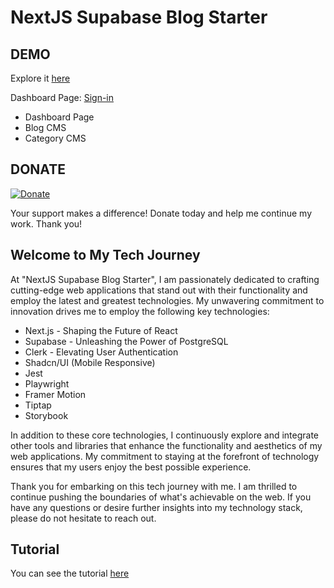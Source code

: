 # NextJS Supabase Blog Starter

## DEMO
Explore it [here](https://nextjs-supabase-blog-gules.vercel.app/ "here")

Dashboard Page: [Sign-in](https://nextjs-supabase-blog-gules.vercel.app/sign-in "Sign-in")

- Dashboard Page
- Blog CMS
- Category CMS

## DONATE

[![Donate](https://img.shields.io/badge/Donate-PayPal-green.svg)](https://www.paypal.com/paypalme/yukiohori?v=1&utm_source=unp&utm_medium=email&utm_campaign=RT000269&utm_unptid=ce5e1044-88e2-11ee-9add-40a6b7290174&ppid=RT000269&cnac=JP&rsta=ja_JP%28ja-JP%29&cust=KUSBFRFAXAP3G&unptid=ce5e1044-88e2-11ee-9add-40a6b7290174&calc=f73726197db10&unp_tpcid=ppme-social-user-profile-created&page=main%3Aemail%3ART000269&pgrp=main%3Aemail&e=cl&mchn=em&s=ci&mail=sys&appVersion=1.216.0&xt=104038%2C127632)

Your support makes a difference! Donate today and help me continue my work. Thank you!

## Welcome to My Tech Journey

At "NextJS Supabase Blog Starter", I am passionately dedicated to crafting cutting-edge web applications that stand out with their functionality and employ the  latest and greatest technologies. My unwavering commitment to innovation drives me to employ the following key technologies:

- Next.js - Shaping the Future of React
- Supabase - Unleashing the Power of PostgreSQL
- Clerk - Elevating User Authentication
- Shadcn/UI (Mobile Responsive)
- Jest
- Playwright
- Framer Motion
- Tiptap
- Storybook

In addition to these core technologies, I continuously explore and integrate other tools and libraries that enhance the functionality and aesthetics of my web applications. My commitment to staying at the forefront of technology ensures that my users enjoy the best possible experience.

Thank you for embarking on this tech journey with me. I am thrilled to continue pushing the boundaries of what&apos;s achievable on the web. If you have any questions or desire further insights into my technology stack, please do not hesitate to reach out.

## Tutorial
You can see the tutorial [here](https://nextjs-supabase-blog-gules.vercel.app/tutorial "here")
